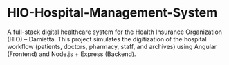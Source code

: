 # HIO-Hospital-Management-System
A full-stack digital healthcare system for the Health Insurance Organization (HIO) – Damietta. This project simulates the digitization of the hospital workflow (patients, doctors, pharmacy, staff, and archives) using Angular (Frontend) and Node.js + Express (Backend).

